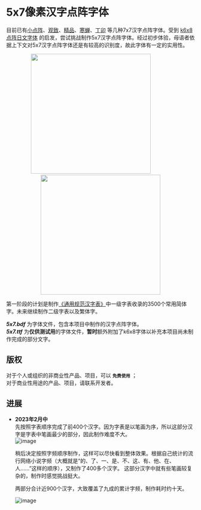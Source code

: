# 5x7像素汉字点阵字体
    
目前已有[小点阵](https://zhuanlan.zhihu.com/p/142419693)、[观致](https://github.com/Angelic47/FontChinese7x7)、[精品](https://github.com/scott0107000/BoutiqueBitmap7x7)、[寒蝉](https://github.com/Warren2060/Chill-Bitmap)、[丁卯](https://3type.cn/fonts/dinkie_bitmap/index.html) 等几种7x7汉字点阵字体。受到 [k6x8点阵日文字体](https://littlelimit.net/k6x8.htm) 的启发，尝试挑战制作5x7汉字点阵字体。经过初步体验，母语者依据上下文对5x7汉字点阵字体还是有较高的识别度，故此字体有一定的实用性。  
  
<p align=center>
    <img height=320 width=320 src="https://github.com/knife911/5x7-pixel-chinese-font/assets/153206248/ebbf76dd-821d-41fc-8081-4345d2a4348c">
    &nbsp;&nbsp;&nbsp;&nbsp;&nbsp;&nbsp;&nbsp;&nbsp;&nbsp;&nbsp;&nbsp;&nbsp;
    <img height=320 width=320 src="https://github.com/knife911/5x7-pixel-chinese-font/assets/153206248/f5d99366-9b29-4687-a82b-da00e540e742">
</p>  
  
第一阶段的计划是制作[《通用规范汉字表》](http://www.moe.gov.cn/jyb_sjzl/ziliao/A19/201306/t20130601_186002.html)中一级字表收录的3500个常用简体字。未来继续制作二级字表以及繁体字。  
  
***5x7.bdf*** 为字体文件，包含本项目中制作的汉字点阵字体。   
***5x7.ttf*** 为**仅供测试用**的字体文件，**暂时**额外附加了k6x8字体以补充本项目尚未制作完成的部分文字。  
  
## 版权
对于个人或组织的非商业性产品、项目，可以 **`免费使用`** ；  
对于商业性用途的产品、项目，请联系开发者。

## 进展
* **2023年2月中**  
先按照字表顺序完成了前400个汉字。因为字表是以笔画为序，所以这部分汉字是字表中笔画最少的部分，因此制作难度不大。  
![image](https://github.com/knife911/5x7-pixel-chinese-font/assets/153206248/070c3e0a-6625-4a3e-aeca-0b9b9194427d)
   
    
  稍后决定按照字频顺序制作，这样可以尽快看到整体效果。根据自己统计的流行网络小说字频（大概就是“的、了、一、是、不、这、有、他、在、人......”这样的顺序），又制作了400多个汉字。
这部分汉字中就有些笔画较复杂的，制作时感觉挑战挺大。  
    
  两部分合计近900个汉字，大致覆盖了九成的累计字频，制作耗时约十天。
  
   ![image](https://github.com/knife911/5x7-pixel-chinese-font/assets/153206248/90915563-caa8-4979-9ce3-7ed294fdd1db)
